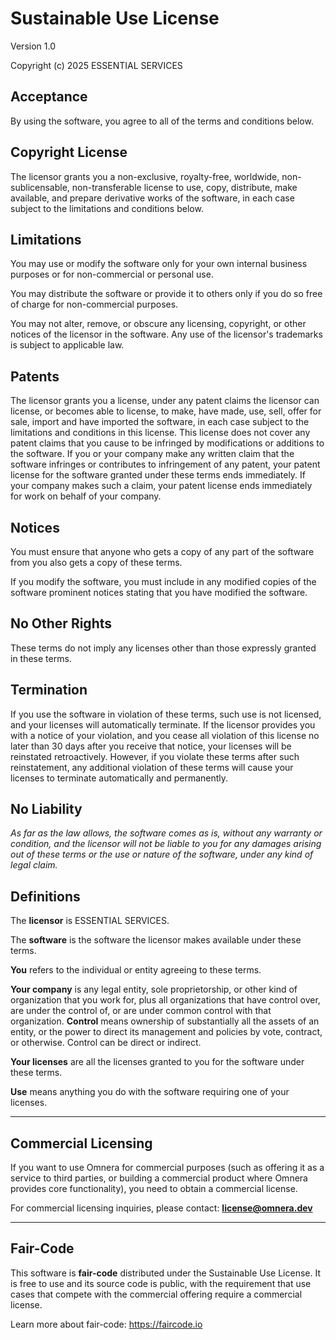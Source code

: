 # Sustainable Use License

Version 1.0

Copyright (c) 2025 ESSENTIAL SERVICES

## Acceptance

By using the software, you agree to all of the terms and conditions below.

## Copyright License

The licensor grants you a non-exclusive, royalty-free, worldwide,
non-sublicensable, non-transferable license to use, copy, distribute, make
available, and prepare derivative works of the software, in each case subject to
the limitations and conditions below.

## Limitations

You may use or modify the software only for your own internal business purposes
or for non-commercial or personal use.

You may distribute the software or provide it to others only if you do so free
of charge for non-commercial purposes.

You may not alter, remove, or obscure any licensing, copyright, or other notices
of the licensor in the software. Any use of the licensor's trademarks is subject
to applicable law.

## Patents

The licensor grants you a license, under any patent claims the licensor can
license, or becomes able to license, to make, have made, use, sell, offer for
sale, import and have imported the software, in each case subject to the
limitations and conditions in this license. This license does not cover any
patent claims that you cause to be infringed by modifications or additions to
the software. If you or your company make any written claim that the software
infringes or contributes to infringement of any patent, your patent license for
the software granted under these terms ends immediately. If your company makes
such a claim, your patent license ends immediately for work on behalf of your
company.

## Notices

You must ensure that anyone who gets a copy of any part of the software from you
also gets a copy of these terms.

If you modify the software, you must include in any modified copies of the
software prominent notices stating that you have modified the software.

## No Other Rights

These terms do not imply any licenses other than those expressly granted in
these terms.

## Termination

If you use the software in violation of these terms, such use is not licensed,
and your licenses will automatically terminate. If the licensor provides you
with a notice of your violation, and you cease all violation of this license no
later than 30 days after you receive that notice, your licenses will be
reinstated retroactively. However, if you violate these terms after such
reinstatement, any additional violation of these terms will cause your licenses
to terminate automatically and permanently.

## No Liability

*As far as the law allows, the software comes as is, without any warranty or
condition, and the licensor will not be liable to you for any damages arising
out of these terms or the use or nature of the software, under any kind of
legal claim.*

## Definitions

The **licensor** is ESSENTIAL SERVICES.

The **software** is the software the licensor makes available under these terms.

**You** refers to the individual or entity agreeing to these terms.

**Your company** is any legal entity, sole proprietorship, or other kind of
organization that you work for, plus all organizations that have control over,
are under the control of, or are under common control with that
organization. **Control** means ownership of substantially all the assets of an
entity, or the power to direct its management and policies by vote, contract, or
otherwise. Control can be direct or indirect.

**Your licenses** are all the licenses granted to you for the software under
these terms.

**Use** means anything you do with the software requiring one of your licenses.

---

## Commercial Licensing

If you want to use Omnera for commercial purposes (such as offering it as a
service to third parties, or building a commercial product where Omnera provides
core functionality), you need to obtain a commercial license.

For commercial licensing inquiries, please contact: **license@omnera.dev**

---

## Fair-Code

This software is **fair-code** distributed under the Sustainable Use License. It
is free to use and its source code is public, with the requirement that use
cases that compete with the commercial offering require a commercial license.

Learn more about fair-code: https://faircode.io
